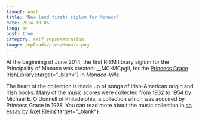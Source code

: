 ```yaml
---
layout: post
title: "New (and first) siglum for Monaco"
date: 2014-10-06
lang: en
post: true
category: self_representation
image: /uploads/pics/Monaco.png
---
```



At the beginning of June 2014, the first RISM library siglum for the Principality of Monaco was created: __MC-MCpgil, for the [Princess Grace IrishLibrary](http://www.pgil.mc/){:target="_blank"} in _Monaco-Ville._

The heart of the collection is made up of songs of Irish-American origin and Irish books. Many of the music scores were collected from 1932 to 1954 by Michael E. O’Donnell of Philadelphia, a collection which was acquired by Princess Grace in 1978. You can read more about the music collection in [an essay by Axel Klein](http://www.pgil.mc/princess-grace-s-collection-of-irish-american-sheet-music){:target="_blank"}.



<script type="text/javascript">var switchTo5x=true;</script><script type="text/javascript" src="http://w.sharethis.com/button/buttons.js"></script><script type="text/javascript">stLight.options({publisher: "9b601438-1ce1-49d8-bfd7-9cff5df54c17", doNotHash: false, doNotCopy: false, hashAddressBar: false});</script>